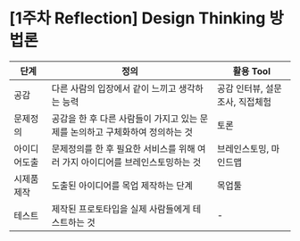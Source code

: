 # [1주차 Reflection] Design Thinking 방법론

| 단계         | 정의                                                         | 활용 Tool                       |
| ------------ | ------------------------------------------------------------ | ------------------------------- |
| 공감         | 다른 사람의 입장에서 같이 느끼고 생각하는 능력               | 공감 인터뷰, 설문조사, 직접체험 |
| 문제정의     | 공감을 한 후 다른 사람들이 가지고 있는 문제를 논의하고 구체화하여 정의하는 것 | 토론                            |
| 아이디어도출 | 문제정의를 한 후 필요한 서비스를 위해 여러 가지 아이디어를 브레인스토밍하는 것 | 브레인스토밍, 마인드맵          |
| 시제품 제작  | 도출된 아이디어를 목업 제작하는 단계                         | 목업툴                          |
| 테스트       | 제작된 프로토타입을 실제 사람들에게 테스트하는 것            | -                               |

